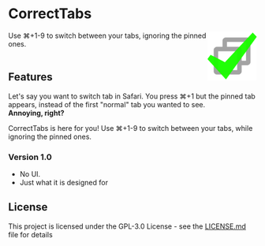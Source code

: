 # CorrectTabs
<img src="CorrectTabs/Assets.xcassets/AppIcon.appiconset/correctTabIcon-1024.png" align="right"
     title="RedirectPlease by Alexander Perathoner" width="100" height="100">
Use ⌘+1-9 to switch between your tabs, ignoring the pinned ones.
<br><br>
## Features

Let's say you want to switch tab in Safari. You press ⌘+1 but the pinned tab appears, instead of the first "normal" tab you wanted to see.<br>**Annoying, right?**

CorrectTabs is here for you!
Use ⌘+1-9 to switch between your tabs, while ignoring the pinned ones.

### Version 1.0
- No UI.
- Just what it is designed for

## License

This project is licensed under the GPL-3.0 License - see the [LICENSE.md](LICENSE.md) file for details

